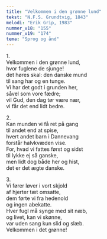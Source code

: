 ```yaml
---
title: "Velkommen i den grønne lund"
tekst: "N.F.S. Grundtvig, 1843"
melodi: "Erik Grip, 1983"
nummer_v18: "155"
nummer_v19: "174"
tema: "Sprog og ånd"
---
```


1\.\
Velkommen i den grønne lund,\
hvor fuglene de sjunge!\
det høres skal: den danske mund\
til sang har og en tunge.\
Vi har det godt i grunden her,\
såvel som vore fædre;\
vil Gud, den dag tør være nær,\
vi får det end lidt bedre.

2\.\
Kan munden vi få ret på gang\
til andet end at spise,\
hvert andet barn i Dannevang\
forstår halvkvæden vise.\
For, hvad vi fattes først og sidst\
til lykke ej så ganske,\
men lidt dog både her og hist,\
det er det ægte danske.

3\.\
Vi fører løver i vort skjold\
af hjerter tæt omsatte,\
dem førte vi fra hedenold\
og ingen abekatte.\
Hver fugl må synge med sit næb,\
og livet, kan vi skønne,\
var uden sang kun slid og slæb.\
Velkommen i det grønne!